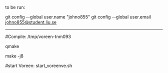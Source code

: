 to be run:

git config --global user.name "johno855"
git config --global user.email johno855@student.liu.se

-----------------------------------------------------


#Compile:
/tmp/voreen-tnm093

qmake

make -j8

#start Voreen:
start_voreenve.sh 


